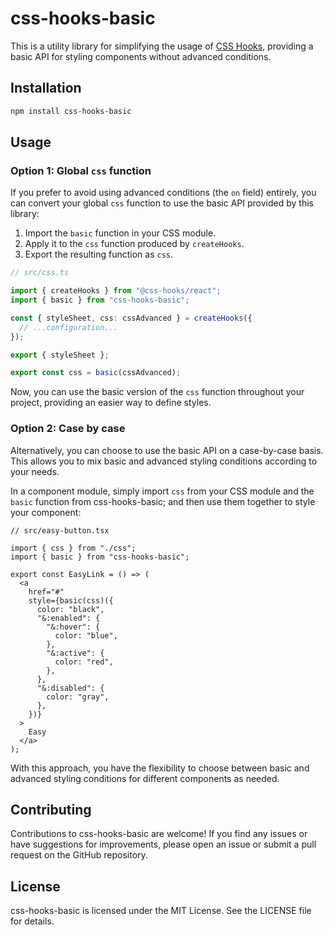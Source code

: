 # css-hooks-basic

This is a utility library for simplifying the usage of
[CSS Hooks](https://css-hooks.com), providing a basic API for styling components
without advanced conditions.

## Installation

```bash
npm install css-hooks-basic
```

## Usage

### Option 1: Global `css` function

If you prefer to avoid using advanced conditions (the `on` field) entirely, you
can convert your global `css` function to use the basic API provided by this
library:

1. Import the `basic` function in your CSS module.
2. Apply it to the `css` function produced by `createHooks`.
3. Export the resulting function as `css`.

```typescript
// src/css.ts

import { createHooks } from "@css-hooks/react";
import { basic } from "css-hooks-basic";

const { styleSheet, css: cssAdvanced } = createHooks({
  // ...configuration...
});

export { styleSheet };

export const css = basic(cssAdvanced);
```

Now, you can use the basic version of the `css` function throughout your
project, providing an easier way to define styles.

### Option 2: Case by case

Alternatively, you can choose to use the basic API on a case-by-case basis. This
allows you to mix basic and advanced styling conditions according to your needs.

In a component module, simply import `css` from your CSS module and the `basic`
function from css-hooks-basic; and then use them together to style your
component:

```tsx
// src/easy-button.tsx

import { css } from "./css";
import { basic } from "css-hooks-basic";

export const EasyLink = () => (
  <a
    href="#"
    style={basic(css)({
      color: "black",
      "&:enabled": {
        "&:hover": {
          color: "blue",
        },
        "&:active": {
          color: "red",
        },
      },
      "&:disabled": {
        color: "gray",
      },
    })}
  >
    Easy
  </a>
);
```

With this approach, you have the flexibility to choose between basic and
advanced styling conditions for different components as needed.

## Contributing

Contributions to css-hooks-basic are welcome! If you find any issues or have
suggestions for improvements, please open an issue or submit a pull request on
the GitHub repository.

## License

css-hooks-basic is licensed under the MIT License. See the LICENSE file for
details.
